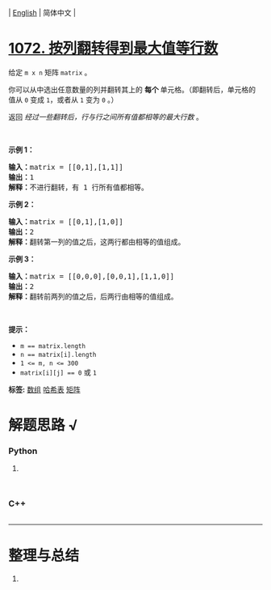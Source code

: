 | [English](README_EN.md) | 简体中文 |

# [1072. 按列翻转得到最大值等行数](https://leetcode.cn/problems/flip-columns-for-maximum-number-of-equal-rows)
<p>给定&nbsp;<code>m x n</code>&nbsp;矩阵&nbsp;<code>matrix</code>&nbsp;。</p>

<p>你可以从中选出任意数量的列并翻转其上的&nbsp;<strong>每个&nbsp;</strong>单元格。（即翻转后，单元格的值从 <code>0</code> 变成 <code>1</code>，或者从 <code>1</code> 变为 <code>0</code> 。）</p>

<p>返回 <em>经过一些翻转后，行与行之间所有值都相等的最大行数</em>&nbsp;。</p>

<p>&nbsp;</p>

<ol>
</ol>

<p><strong>示例 1：</strong></p>

<pre>
<strong>输入：</strong>matrix = [[0,1],[1,1]]
<strong>输出：</strong>1
<strong>解释：</strong>不进行翻转，有 1 行所有值都相等。
</pre>

<p><strong>示例 2：</strong></p>

<pre>
<strong>输入：</strong>matrix = [[0,1],[1,0]]
<strong>输出：</strong>2
<strong>解释：</strong>翻转第一列的值之后，这两行都由相等的值组成。
</pre>

<p><strong>示例 3：</strong></p>

<pre>
<strong>输入：</strong>matrix = [[0,0,0],[0,0,1],[1,1,0]]
<strong>输出：</strong>2
<strong>解释：</strong>翻转前两列的值之后，后两行由相等的值组成。</pre>

<p>&nbsp;</p>

<p><strong>提示：</strong></p>

<ul>
	<li><code>m == matrix.length</code></li>
	<li><code>n == matrix[i].length</code></li>
	<li><code>1 &lt;= m, n &lt;= 300</code></li>
	<li><code>matrix[i][j] == 0</code> 或&nbsp;<code>1</code></li>
</ul>

**标签:**  [数组](https://leetcode.cn/tag/array) [哈希表](https://leetcode.cn/tag/hash-table) [矩阵](https://leetcode.cn/tag/matrix) 
# 解题思路 √

### Python

1. 

```python

```


```python

```

### C++

```cpp

```

---



# 整理与总结

1. 